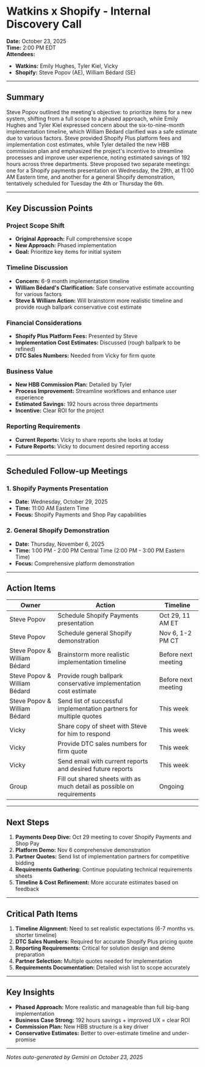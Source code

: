 # Watkins x Shopify - Internal Discovery Call
**Date:** October 23, 2025  
**Time:** 2:00 PM EDT  
**Attendees:**
- **Watkins:** Emily Hughes, Tyler Kiel, Vicky
- **Shopify:** Steve Popov (AE), William Bédard (SE)

---

## Summary

Steve Popov outlined the meeting's objective: to prioritize items for a new system, shifting from a full scope to a phased approach, while Emily Hughes and Tyler Kiel expressed concern about the six-to-nine-month implementation timeline, which William Bédard clarified was a safe estimate due to various factors. Steve provided Shopify Plus platform fees and implementation cost estimates, while Tyler detailed the new HBB commission plan and emphasized the project's incentive to streamline processes and improve user experience, noting estimated savings of 192 hours across three departments. Steve proposed two separate meetings: one for a Shopify payments presentation on Wednesday, the 29th, at 11:00 AM Eastern time, and another for a general Shopify demonstration, tentatively scheduled for Tuesday the 4th or Thursday the 6th.

---

## Key Discussion Points

### Project Scope Shift
- **Original Approach:** Full comprehensive scope
- **New Approach:** Phased implementation
- **Goal:** Prioritize key items for initial system

### Timeline Discussion
- **Concern:** 6-9 month implementation timeline
- **William Bédard's Clarification:** Safe conservative estimate accounting for various factors
- **Steve & William Action:** Will brainstorm more realistic timeline and provide rough ballpark conservative cost estimate

### Financial Considerations
- **Shopify Plus Platform Fees:** Presented by Steve
- **Implementation Cost Estimates:** Discussed (rough ballpark to be refined)
- **DTC Sales Numbers:** Needed from Vicky for firm quote

### Business Value
- **New HBB Commission Plan:** Detailed by Tyler
- **Process Improvement:** Streamline workflows and enhance user experience
- **Estimated Savings:** 192 hours across three departments
- **Incentive:** Clear ROI for the project

### Reporting Requirements
- **Current Reports:** Vicky to share reports she looks at today
- **Future Reports:** Vicky to document desired reporting access

---

## Scheduled Follow-up Meetings

### 1. Shopify Payments Presentation
- **Date:** Wednesday, October 29, 2025
- **Time:** 11:00 AM Eastern Time
- **Focus:** Shopify Payments and Shop Pay capabilities

### 2. General Shopify Demonstration
- **Date:** Thursday, November 6, 2025
- **Time:** 1:00 PM - 2:00 PM Central Time (2:00 PM - 3:00 PM Eastern Time)
- **Focus:** Comprehensive platform demonstration

---

## Action Items

| Owner | Action | Timeline |
|-------|--------|----------|
| Steve Popov | Schedule Shopify Payments presentation | Oct 29, 11 AM ET |
| Steve Popov | Schedule general Shopify demonstration | Nov 6, 1-2 PM CT |
| Steve Popov & William Bédard | Brainstorm more realistic implementation timeline | Before next meeting |
| Steve Popov & William Bédard | Provide rough ballpark conservative implementation cost estimate | Before next meeting |
| Steve Popov & William Bédard | Send list of successful implementation partners for multiple quotes | This week |
| Vicky | Share copy of sheet with Steve for him to respond | This week |
| Vicky | Provide DTC sales numbers for firm quote | This week |
| Vicky | Send email with current reports and desired future reports | This week |
| Group | Fill out shared sheets with as much detail as possible on requirements | Ongoing |

---

## Next Steps
1. **Payments Deep Dive:** Oct 29 meeting to cover Shopify Payments and Shop Pay
2. **Platform Demo:** Nov 6 comprehensive demonstration
3. **Partner Quotes:** Send list of implementation partners for competitive bidding
4. **Requirements Gathering:** Continue populating technical requirements sheets
5. **Timeline & Cost Refinement:** More accurate estimates based on feedback

---

## Critical Path Items
1. **Timeline Alignment:** Need to set realistic expectations (6-7 months vs. shorter timeline)
2. **DTC Sales Numbers:** Required for accurate Shopify Plus pricing quote
3. **Reporting Requirements:** Critical for solution design and demo preparation
4. **Partner Selection:** Multiple quotes needed for implementation
5. **Requirements Documentation:** Detailed wish list to scope accurately

---

## Key Insights
- **Phased Approach:** More realistic and manageable than full big-bang implementation
- **Business Case Strong:** 192 hours savings + improved UX = clear ROI
- **Commission Plan:** New HBB structure is a key driver
- **Conservative Estimates:** Better to over-estimate timeline and under-promise

---

*Notes auto-generated by Gemini on October 23, 2025*

